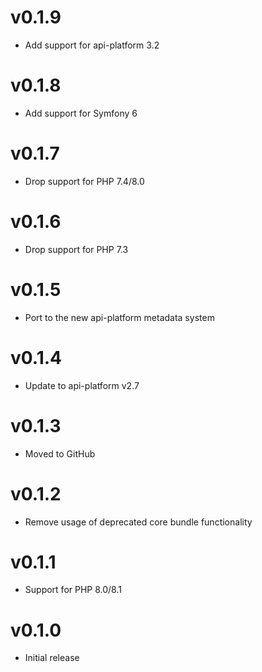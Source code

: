 # v0.1.9

* Add support for api-platform 3.2

# v0.1.8

* Add support for Symfony 6

# v0.1.7

* Drop support for PHP 7.4/8.0

# v0.1.6

* Drop support for PHP 7.3

# v0.1.5

* Port to the new api-platform metadata system

# v0.1.4

* Update to api-platform v2.7

# v0.1.3

* Moved to GitHub

# v0.1.2

* Remove usage of deprecated core bundle functionality

# v0.1.1

* Support for PHP 8.0/8.1

# v0.1.0

* Initial release
